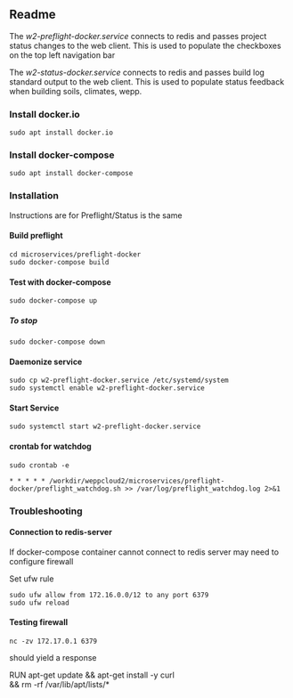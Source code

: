 ## Readme 

The *w2-preflight-docker.service* connects to redis and passes
project status changes to the web client. This is used to
populate the checkboxes on the top left navigation bar

The *w2-status-docker.service* connects to redis and passes
build log standard output to the web client. This is used to
populate status feedback when building soils, climates, wepp. 


### Install docker.io

```
sudo apt install docker.io
```

### Install docker-compose

```
sudo apt install docker-compose
```

### Installation

Instructions are for Preflight/Status is the same


#### Build preflight

```
cd microservices/preflight-docker
sudo docker-compose build
```


#### Test with docker-compose

```
sudo docker-compose up
```

##### To stop

```
sudo docker-compose down
```


#### Daemonize service

```
sudo cp w2-preflight-docker.service /etc/systemd/system
sudo systemctl enable w2-preflight-docker.service
```

#### Start Service

```
sudo systemctl start w2-preflight-docker.service
```

#### crontab for watchdog

```
sudo crontab -e
```

```
* * * * * /workdir/weppcloud2/microservices/preflight-docker/preflight_watchdog.sh >> /var/log/preflight_watchdog.log 2>&1
```


### Troubleshooting


#### Connection to redis-server

If docker-compose container cannot connect to redis server may need to configure firewall

Set ufw rule

```
sudo ufw allow from 172.16.0.0/12 to any port 6379
sudo ufw reload
```

#### Testing firewall

```
nc -zv 172.17.0.1 6379                                 
```

should yield a response

RUN apt-get update && apt-get install -y curl \
    && rm -rf /var/lib/apt/lists/*
